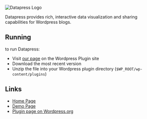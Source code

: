 ![Datapress Logo](http://projects.csail.mit.edu/datapress/wp-content/datapress.png)

Datapress provides rich, interactive data visualization and sharing capabilities for Wordpress blogs.

Running
-------

to run Datapress:

   * Visit [our page](https://wordpress.org/extend/plugins/datapress/) on the Wordpress Plugin site
   * Download the most recent version
   * Unzip the file into your Wordpress plugin directory (`$WP_ROOT/wp-content/plugins`)

Links
-----

   * [Home Page](http://projects.csail.mit.edu/datapress)
   * [Demo Page](http://projects.csail.mit.edu/datapress/demosite)
   * [Plugin page on Wordpress.org](https://wordpress.org/extend/plugins/datapress)


